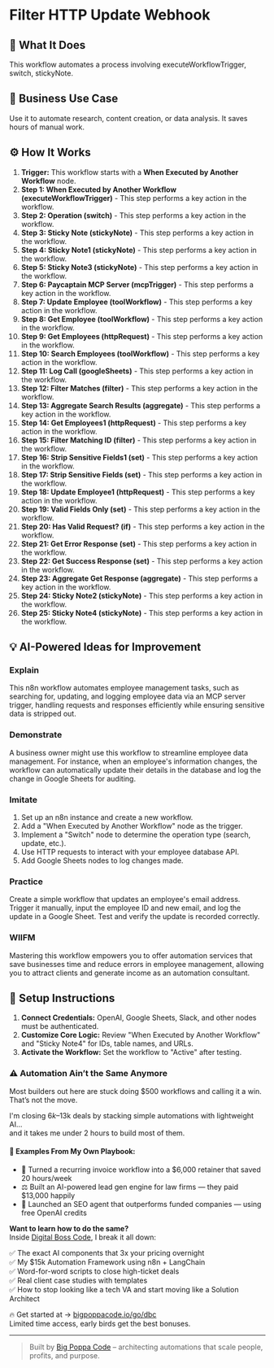 # Filter HTTP Update Webhook

## 🚀 What It Does
This workflow automates a process involving executeWorkflowTrigger, switch, stickyNote.

## 💼 Business Use Case
Use it to automate research, content creation, or data analysis. It saves hours of manual work.

## ⚙️ How It Works
1.  **Trigger:** This workflow starts with a **When Executed by Another Workflow** node.
2. **Step 1: When Executed by Another Workflow (executeWorkflowTrigger)** - This step performs a key action in the workflow.
3. **Step 2: Operation (switch)** - This step performs a key action in the workflow.
4. **Step 3: Sticky Note (stickyNote)** - This step performs a key action in the workflow.
5. **Step 4: Sticky Note1 (stickyNote)** - This step performs a key action in the workflow.
6. **Step 5: Sticky Note3 (stickyNote)** - This step performs a key action in the workflow.
7. **Step 6: Paycaptain MCP Server (mcpTrigger)** - This step performs a key action in the workflow.
8. **Step 7: Update Employee (toolWorkflow)** - This step performs a key action in the workflow.
9. **Step 8: Get Employee (toolWorkflow)** - This step performs a key action in the workflow.
10. **Step 9: Get Employees (httpRequest)** - This step performs a key action in the workflow.
11. **Step 10: Search Employees (toolWorkflow)** - This step performs a key action in the workflow.
12. **Step 11: Log Call (googleSheets)** - This step performs a key action in the workflow.
13. **Step 12: Filter Matches (filter)** - This step performs a key action in the workflow.
14. **Step 13: Aggregate Search Results (aggregate)** - This step performs a key action in the workflow.
15. **Step 14: Get Employees1 (httpRequest)** - This step performs a key action in the workflow.
16. **Step 15: Filter Matching ID (filter)** - This step performs a key action in the workflow.
17. **Step 16: Strip Sensitive Fields1 (set)** - This step performs a key action in the workflow.
18. **Step 17: Strip Sensitive Fields (set)** - This step performs a key action in the workflow.
19. **Step 18: Update Employee1 (httpRequest)** - This step performs a key action in the workflow.
20. **Step 19: Valid Fields Only (set)** - This step performs a key action in the workflow.
21. **Step 20: Has Valid Request? (if)** - This step performs a key action in the workflow.
22. **Step 21: Get Error Response (set)** - This step performs a key action in the workflow.
23. **Step 22: Get Success Response (set)** - This step performs a key action in the workflow.
24. **Step 23: Aggregate Get Response (aggregate)** - This step performs a key action in the workflow.
25. **Step 24: Sticky Note2 (stickyNote)** - This step performs a key action in the workflow.
26. **Step 25: Sticky Note4 (stickyNote)** - This step performs a key action in the workflow.

## 💡 AI-Powered Ideas for Improvement
### Explain
This n8n workflow automates employee management tasks, such as searching for, updating, and logging employee data via an MCP server trigger, handling requests and responses efficiently while ensuring sensitive data is stripped out.

### Demonstrate
A business owner might use this workflow to streamline employee data management. For instance, when an employee's information changes, the workflow can automatically update their details in the database and log the change in Google Sheets for auditing.

### Imitate
1. Set up an n8n instance and create a new workflow.
2. Add a "When Executed by Another Workflow" node as the trigger.
3. Implement a "Switch" node to determine the operation type (search, update, etc.).
4. Use HTTP requests to interact with your employee database API.
5. Add Google Sheets nodes to log changes made.

### Practice
Create a simple workflow that updates an employee's email address. Trigger it manually, input the employee ID and new email, and log the update in a Google Sheet. Test and verify the update is recorded correctly.

### WIIFM
Mastering this workflow empowers you to offer automation services that save businesses time and reduce errors in employee management, allowing you to attract clients and generate income as an automation consultant.

## 🔧 Setup Instructions
1. **Connect Credentials:** OpenAI, Google Sheets, Slack, and other nodes must be authenticated.
2. **Customize Core Logic:** Review "When Executed by Another Workflow" and "Sticky Note4" for IDs, table names, and URLs.
3. **Activate the Workflow:** Set the workflow to "Active" after testing.

### ⚠️ Automation Ain’t the Same Anymore

Most builders out here are stuck doing $500 workflows and calling it a win.  
That’s not the move.  

I'm closing $6k–$13k deals by stacking simple automations with lightweight AI...  
and it takes me under 2 hours to build most of them.

#### 🧠 Examples From My Own Playbook:
- 🔁 Turned a recurring invoice workflow into a $6,000 retainer that saved 20 hours/week  
- ⚖️ Built an AI-powered lead gen engine for law firms — they paid $13,000 happily  
- 🚀 Launched an SEO agent that outperforms funded companies — using free OpenAI credits  

**Want to learn how to do the same?**  
Inside [Digital Boss Code](https://bigpoppacode.io/go/dbc), I break it all down:

✅ The exact AI components that 3x your pricing overnight  
✅ My $15k Automation Framework using n8n + LangChain  
✅ Word-for-word scripts to close high-ticket deals  
✅ Real client case studies with templates  
✅ How to stop looking like a tech VA and start moving like a Solution Architect  

🔥 Get started at → [bigpoppacode.io/go/dbc](https://bigpoppacode.io/go/dbc)  
Limited time access, early birds get the best bonuses.

---
> Built by [Big Poppa Code](https://bigpoppacode.io) – architecting automations that scale people, profits, and purpose.
